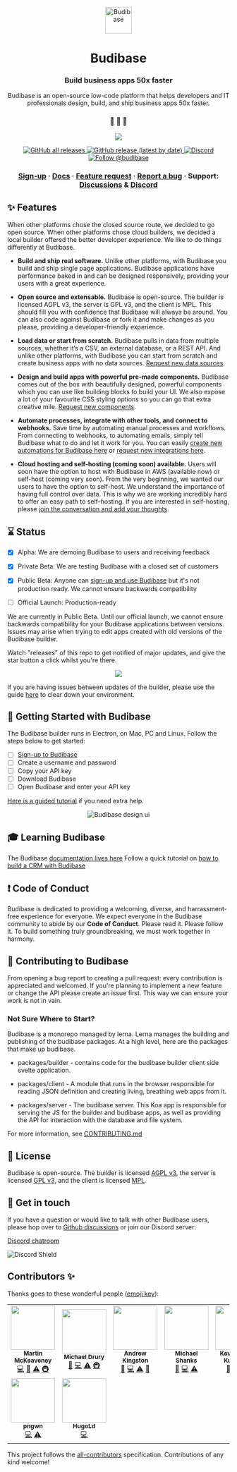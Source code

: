 <p align="center">
  <a href="https://www.budibase.com">
    <img alt="Budibase" src="https://d33wubrfki0l68.cloudfront.net/aac32159d7207b5085e74a7ef67afbb7027786c5/2b1fd/img/logo/bb-emblem.svg" width="60" />
  </a>
</p>
<h1 align="center">
  Budibase
</h1>

<h3 align="center">
  Build business apps 50x faster
</h3>
<p align="center">
  Budibase is an open-source low-code platform that helps developers and IT professionals design, build, and ship business apps 50x faster.
</p>

<h3 align="center">
 🤖 🎨 🚀
</h3>


<p align="center">
  <img src="https://i.imgur.com/tMCahK8.png">
</p>

<p align="center">
  <a href="https://github.com/Budibase/budibase/releases">
    <img alt="GitHub all releases" src="https://img.shields.io/github/downloads/Budibase/budibase/total">
  </a>
  <a href="https://github.com/Budibase/budibase/releases">
    <img alt="GitHub release (latest by date)" src="https://img.shields.io/github/v/release/Budibase/budibase">
  </a>
  <a href="https://discord.gg/rCYayfe">
    <img alt="Discord" src="https://img.shields.io/discord/733030666647765003">  
  </a>
  <a href="https://twitter.com/intent/follow?screen_name=budibase">
    <img src="https://img.shields.io/twitter/follow/budibase?style=social" alt="Follow @budibase" />
  </a>
</p>

<h3 align="center">
  <a href="https://portal.budi.live/signup">Sign-up</a>
  <span> · </span>
  <a href="https://docs.budibase.com">Docs</a>
  <span> · </span>
  <a href="https://github.com/Budibase/budibase/discussions?discussions_q=category%3AIdeas">Feature request</a>
  <span> · </span>
  <a href="https://github.com/Budibase/budibase/issues">Report a bug</a>
  <span> · </span>
  Support: <a href="https://github.com/Budibase/budibase/discussions">Discussions</a>
  <span> & </span>
  <a href="https://discord.gg/rCYayfe">Discord</a>
</h3>


## ✨ Features
When other platforms chose the closed source route, we decided to go open source. When other platforms chose cloud builders, we decided a local builder offered the better developer experience. We like to do things differently at Budibase. 

- **Build and ship real software.** Unlike other platforms, with Budibase you build and ship single page applications. Budibase applications have performance baked in and can be designed responsively, providing your users with a great experience. 

- **Open source and extensable.** Budibase is open-source. The builder is licensed AGPL v3, the server is GPL v3, and the client is MPL. This should fill you with confidence that Budibase will always be around. You can also code against Budibase or fork it and make changes as you please, providing a developer-friendly experience.

- **Load data or start from scratch.** Budibase pulls in data from multiple sources, whether it’s a CSV, an external database, or a REST API. And unlike other platforms, with Budibase you can start from scratch and create business apps with no data sources. [Request new data sources](https://github.com/Budibase/budibase/discussions?discussions_q=category%3AIdeas).

- **Design and build apps with powerful pre-made components.** Budibase comes out of the box with beautifully designed, powerful components which you can use like building blocks to build your UI. We also expose a lot of your favourite CSS styling options so you can go that extra creative mile. [Request new components](https://github.com/Budibase/budibase/discussions?discussions_q=category%3AIdeas).

- **Automate processes, integrate with other tools, and connect to webhooks.** Save time by automating manual processes and workflows. From connecting to webhooks, to automating emails, simply tell Budibase what to do and let it work for you. You can easily [create new automations for Budibase here](https://github.com/Budibase/automations) or [request new integrations here](https://github.com/Budibase/budibase/discussions?discussions_q=category%3AIdeas).

- **Cloud hosting and self-hosting (coming soon) available.** Users will soon have the option to host with Budibase in AWS (available now) or self-host (coming very soon). From the very beginning, we wanted our users to have the option to self-host. We understand the importance of having full control over data. This is why we are working incredibly hard to offer an easy path to self-hosting. If you are interested in self-hosting, please [join the conversation and add your thoughts](https://github.com/Budibase/budibase/discussions/648).


## ⌛ Status
- [x] Alpha: We are demoing Budibase to users and receiving feedback
- [x] Private Beta: We are testing Budibase with a closed set of customers
- [x] Public Beta: Anyone can [sign-up and use Budibase](https://portal.budi.live/signup) but it's not production ready. We cannot ensure backwards compatibility
- [ ] Official Launch: Production-ready


We are currently in Public Beta. Until our official launch, we cannot ensure backwards compatibility for your Budibase applications between versions. Issues may arise when trying to edit apps created with old versions of the Budibase builder.

Watch "releases" of this repo to get notified of major updates, and give the star button a click whilst you're there. 

<p align="center">
  <img src="https://i.imgur.com/cJpgqm8.png">
</p>

If you are having issues between updates of the builder, please use the guide [here](https://github.com/Budibase/budibase/blob/master/CONTRIBUTING.md#troubleshooting) to clear down your environment.


## 🏁 Getting Started with Budibase

The Budibase builder runs in Electron, on Mac, PC and Linux. Follow the steps below to get started:
- [ ] [Sign-up to Budibase](https://portal.budi.live/signup)
- [ ] Create a username and password
- [ ] Copy your API key
- [ ] Download Budibase
- [ ] Open Budibase and enter your API key

[Here is a guided tutorial](https://docs.budibase.com/tutorial/tutorial-signing-up) if you need extra help.

<p align="center">
  <img alt="Budibase design ui" src="https://imgur.com/v8m6v3q.png">
</p>


## 🎓 Learning Budibase

The Budibase [documentation lives here](https://docs.budibase.com)
Follow a quick tutorial on [how to build a CRM with Budibase](https://docs.budibase.com/tutorial/tutorial-introduction)

## ❗ Code of Conduct

Budibase is dedicated to providing a welcoming, diverse, and harrassment-free experience for everyone. We expect everyone in the Budibase community to abide by our **Code of Conduct**. Please read it. Please follow it. To build something truly groundbreaking, we must work together in harmony.

## 🙌 Contributing to Budibase

From opening a bug report to creating a pull request: every contribution is appreciated and welcomed. If you're planning to implement a new feature or change the API please create an issue first. This way we can ensure your work is not in vain.

### Not Sure Where to Start?
Budibase is a monorepo managed by lerna. Lerna manages the building and publishing of the budibase packages. At a high level, here are the packages that make up budibase.

- packages/builder - contains code for the budibase builder client side svelte application.

- packages/client - A module that runs in the browser responsible for reading JSON definition and creating living, breathing web apps from it.

- packages/server - The budibase server. This Koa app is responsible for serving the JS for the builder and budibase apps, as well as providing the API for interaction with the database and file system.

For more information, see [CONTRIBUTING.md](./CONTRIBUTING.md)

## 📝 License

Budibase is open-source. The builder is licensed [AGPL v3](https://www.gnu.org/licenses/agpl-3.0.en.html), the server is licensed [GPL v3](https://www.gnu.org/licenses/gpl-3.0.en.html), and the client is licensed [MPL](https://directory.fsf.org/wiki/License:MPL-2.0).

## 💬 Get in touch

If you have a question or would like to talk with other Budibase users, please hop over to [Github discussions](https://github.com/Budibase/budibase/discussions) or join our Discord server:

[Discord chatroom](https://discord.gg/rCYayfe)

![Discord Shield](https://discordapp.com/api/guilds/733030666647765003/widget.png?style=shield)

## Contributors ✨

Thanks goes to these wonderful people ([emoji key](https://allcontributors.org/docs/en/emoji-key)):

<!-- ALL-CONTRIBUTORS-LIST:START - Do not remove or modify this section -->
<!-- prettier-ignore-start -->
<!-- markdownlint-disable -->
<table>
  <tr>
    <td align="center"><a href="http://martinmck.com"><img src="https://avatars1.githubusercontent.com/u/11256663?v=4?s=100" width="100px;" alt=""/><br /><sub><b>Martin McKeaveney</b></sub></a><br /><a href="https://github.com/Budibase/budibase/commits?author=shogunpurple" title="Code">💻</a> <a href="https://github.com/Budibase/budibase/commits?author=shogunpurple" title="Documentation">📖</a> <a href="https://github.com/Budibase/budibase/commits?author=shogunpurple" title="Tests">⚠️</a> <a href="#infra-shogunpurple" title="Infrastructure (Hosting, Build-Tools, etc)">🚇</a></td>
    <td align="center"><a href="http://www.michaeldrury.co.uk/"><img src="https://avatars2.githubusercontent.com/u/4407001?v=4?s=100" width="100px;" alt=""/><br /><sub><b>Michael Drury</b></sub></a><br /><a href="https://github.com/Budibase/budibase/commits?author=mike12345567" title="Documentation">📖</a> <a href="https://github.com/Budibase/budibase/commits?author=mike12345567" title="Code">💻</a> <a href="https://github.com/Budibase/budibase/commits?author=mike12345567" title="Tests">⚠️</a> <a href="#infra-mike12345567" title="Infrastructure (Hosting, Build-Tools, etc)">🚇</a></td>
    <td align="center"><a href="https://github.com/aptkingston"><img src="https://avatars3.githubusercontent.com/u/9075550?v=4?s=100" width="100px;" alt=""/><br /><sub><b>Andrew Kingston</b></sub></a><br /><a href="https://github.com/Budibase/budibase/commits?author=aptkingston" title="Documentation">📖</a> <a href="https://github.com/Budibase/budibase/commits?author=aptkingston" title="Code">💻</a> <a href="https://github.com/Budibase/budibase/commits?author=aptkingston" title="Tests">⚠️</a> <a href="#design-aptkingston" title="Design">🎨</a></td>
    <td align="center"><a href="https://budibase.com/"><img src="https://avatars3.githubusercontent.com/u/3524181?v=4?s=100" width="100px;" alt=""/><br /><sub><b>Michael Shanks</b></sub></a><br /><a href="https://github.com/Budibase/budibase/commits?author=mjashanks" title="Documentation">📖</a> <a href="https://github.com/Budibase/budibase/commits?author=mjashanks" title="Code">💻</a> <a href="https://github.com/Budibase/budibase/commits?author=mjashanks" title="Tests">⚠️</a></td>
    <td align="center"><a href="https://github.com/kevmodrome"><img src="https://avatars3.githubusercontent.com/u/534488?v=4?s=100" width="100px;" alt=""/><br /><sub><b>Kevin Åberg Kultalahti</b></sub></a><br /><a href="https://github.com/Budibase/budibase/commits?author=kevmodrome" title="Documentation">📖</a> <a href="https://github.com/Budibase/budibase/commits?author=kevmodrome" title="Code">💻</a> <a href="https://github.com/Budibase/budibase/commits?author=kevmodrome" title="Tests">⚠️</a></td>
    <td align="center"><a href="https://www.budibase.com/"><img src="https://avatars2.githubusercontent.com/u/49767913?v=4?s=100" width="100px;" alt=""/><br /><sub><b>Joe</b></sub></a><br /><a href="https://github.com/Budibase/budibase/commits?author=joebudi" title="Documentation">📖</a> <a href="https://github.com/Budibase/budibase/commits?author=joebudi" title="Code">💻</a> <a href="#content-joebudi" title="Content">🖋</a> <a href="#design-joebudi" title="Design">🎨</a></td>
    <td align="center"><a href="https://github.com/Conor-Mack"><img src="https://avatars1.githubusercontent.com/u/36074859?v=4?s=100" width="100px;" alt=""/><br /><sub><b>Conor_Mack</b></sub></a><br /><a href="https://github.com/Budibase/budibase/commits?author=Conor-Mack" title="Code">💻</a> <a href="https://github.com/Budibase/budibase/commits?author=Conor-Mack" title="Tests">⚠️</a></td>
  </tr>
  <tr>
    <td align="center"><a href="https://github.com/pngwn"><img src="https://avatars1.githubusercontent.com/u/12937446?v=4?s=100" width="100px;" alt=""/><br /><sub><b>pngwn</b></sub></a><br /><a href="https://github.com/Budibase/budibase/commits?author=pngwn" title="Code">💻</a> <a href="https://github.com/Budibase/budibase/commits?author=pngwn" title="Tests">⚠️</a></td>
    <td align="center"><a href="https://github.com/HugoLd"><img src="https://avatars0.githubusercontent.com/u/26521848?v=4?s=100" width="100px;" alt=""/><br /><sub><b>HugoLd</b></sub></a><br /><a href="https://github.com/Budibase/budibase/commits?author=HugoLd" title="Code">💻</a></td>
  </tr>
</table>

<!-- markdownlint-restore -->
<!-- prettier-ignore-end -->

<!-- ALL-CONTRIBUTORS-LIST:END -->

This project follows the [all-contributors](https://github.com/all-contributors/all-contributors) specification. Contributions of any kind welcome!
